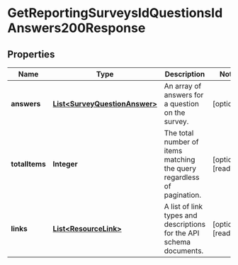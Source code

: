 

# GetReportingSurveysIdQuestionsIdAnswers200Response


## Properties

| Name | Type | Description | Notes |
|------------ | ------------- | ------------- | -------------|
|**answers** | [**List&lt;SurveyQuestionAnswer&gt;**](SurveyQuestionAnswer.md) | An array of answers for a question on the survey. |  [optional] |
|**totalItems** | **Integer** | The total number of items matching the query regardless of pagination. |  [optional] [readonly] |
|**links** | [**List&lt;ResourceLink&gt;**](ResourceLink.md) | A list of link types and descriptions for the API schema documents. |  [optional] [readonly] |



